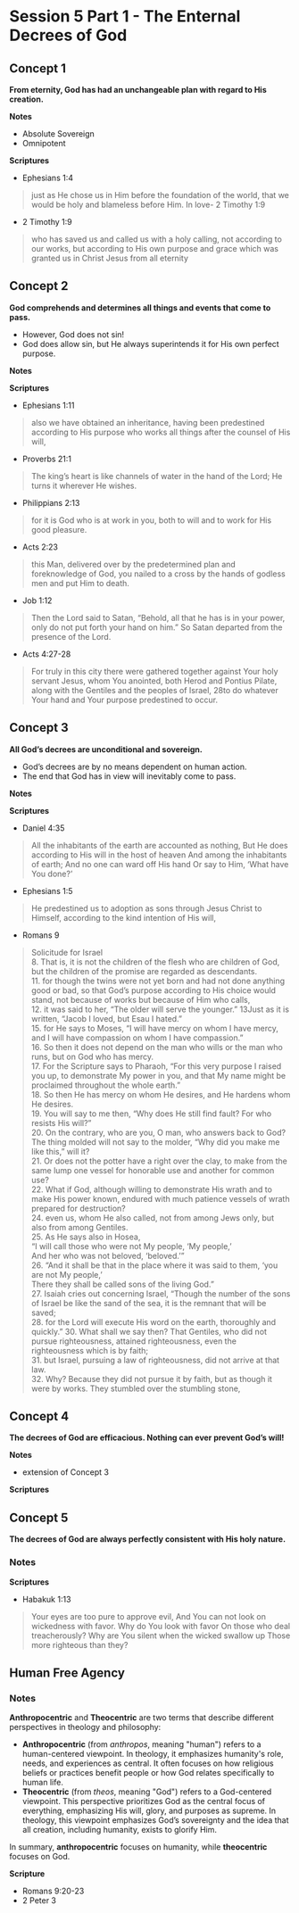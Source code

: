 # Session 5 Part 1 - The Enternal Decrees of God

## Concept 1
**From eternity, God has had an unchangeable plan with regard to His creation.**

**Notes**
- Absolute Sovereign
- Omnipotent

**Scriptures**
- Ephesians 1:4
> just as He chose us in Him before the foundation of the world, that we would be holy and blameless before Him. In love- 2 Timothy 1:9
- 2 Timothy 1:9 
> who has saved us and called us with a holy calling, not according to our works, but according to His own purpose and grace which was granted us in Christ Jesus from all eternity

## Concept 2
**God comprehends and determines all things and events that come to pass.**
- However, God does not sin!
- God does allow sin, but He always superintends it for His own perfect purpose.

**Notes**

**Scriptures**
- Ephesians 1:11
> also we have obtained an inheritance, having been predestined according to His purpose who works all things after the counsel of His will,
- Proverbs 21:1
> The king’s heart is like channels of water in the hand of the Lord;
> He turns it wherever He wishes.
- Philippians 2:13
> for it is God who is at work in you, both to will and to work for His good pleasure.
- Acts 2:23
> this Man, delivered over by the predetermined plan and foreknowledge of God, you nailed to a cross by the hands of godless men and put Him to death. 
- Job 1:12
> Then the Lord said to Satan, “Behold, all that he has is in your power, only do not put forth your hand on him.” So Satan departed from the presence of the Lord.
- Acts 4:27-28
> For truly in this city there were gathered together against Your holy servant Jesus, whom You anointed, both Herod and Pontius Pilate, along with the Gentiles and the peoples of Israel, 28to do whatever Your hand and Your purpose predestined to occur.

## Concept 3
**All God’s decrees are unconditional and sovereign.**
- God’s decrees are by no means dependent on human action.
- The end that God has in view will inevitably come to pass.

**Notes**

**Scriptures**
- Daniel 4:35
> All the inhabitants of the earth are accounted as nothing,
> But He does according to His will in the host of heaven
> And among the inhabitants of earth;
> And no one can ward off His hand
> Or say to Him, ‘What have You done?’
- Ephesians 1:5
> He predestined us to adoption as sons through Jesus Christ to Himself, according to the kind intention of His will,
- Romans 9
> Solicitude for Israel  
> 8. That is, it is not the children of the flesh who are children of God, but the children of the promise are regarded as descendants.  
> 11. for though the twins were not yet born and had not done anything good or bad, so that God’s purpose according to His choice would stand, not because of works but because of Him who calls,  
> 12. it was said to her, “The older will serve the younger.” 13Just as it is written, “Jacob I loved, but Esau I hated.”  
> 15. for He says to Moses, “I will have mercy on whom I have mercy, and I will have compassion on whom I have compassion.”  
> 16. So then it does not depend on the man who wills or the man who runs, but on God who has mercy.  
> 17. For the Scripture says to Pharaoh, “For this very purpose I raised you up, to demonstrate My power in you, and that My name might be proclaimed throughout the whole earth.”  
> 18. So then He has mercy on whom He desires, and He hardens whom He desires.  
> 19. You will say to me then, “Why does He still find fault? For who resists His will?”  
> 20. On the contrary, who are you, O man, who answers back to God? The thing molded will not say to the molder, “Why did you make me like this,” will it?  
> 21. Or does not the potter have a right over the clay, to make from the same lump one vessel for honorable use and another for common use?  
> 22. What if God, although willing to demonstrate His wrath and to make His power known, endured with much patience vessels of wrath prepared for destruction?  
> 24. even us, whom He also called, not from among Jews only, but also from among Gentiles.  
> 25. As He says also in Hosea,  
> “I will call those who were not My people, ‘My people,’  
> And her who was not beloved, ‘beloved.’”  
> 26. “And it shall be that in the place where it was said to them, ‘you are not My people,’  
> There they shall be called sons of the living God.”  
> 27. Isaiah cries out concerning Israel, “Though the number of the sons of Israel be like the sand of the sea, it is the remnant that will be saved;  
> 28. for the Lord will execute His word on the earth, thoroughly and quickly.”
> 30. What shall we say then? That Gentiles, who did not pursue righteousness, attained righteousness, even the righteousness which is by faith;  
> 31. but Israel, pursuing a law of righteousness, did not arrive at that law.  
> 32. Why? Because they did not pursue it by faith, but as though it were by works. They stumbled over the stumbling stone,   

## Concept 4
**The decrees of God are efficacious. Nothing can ever prevent God’s will!**

**Notes**
- extension of Concept 3
 
**Scriptures**


## Concept 5
**The decrees of God are always perfectly consistent with His holy nature.**

### Notes

**Scriptures**
- Habakuk 1:13
> Your eyes are too pure to approve evil,
> And You can not look on wickedness with favor.
> Why do You look with favor
> On those who deal treacherously?
> Why are You silent when the wicked swallow up
> Those more righteous than they?


## Human Free Agency

### Notes
**Anthropocentric** and **Theocentric** are two terms that describe different perspectives in theology and philosophy:
- **Anthropocentric** (from *anthropos*, meaning "human") refers to a human-centered viewpoint. In theology, it emphasizes humanity's role, needs, and experiences as central. It often focuses on how religious beliefs or practices benefit people or how God relates specifically to human life. 
- **Theocentric** (from *theos*, meaning "God") refers to a God-centered viewpoint. This perspective prioritizes God as the central focus of everything, emphasizing His will, glory, and purposes as supreme. In theology, this viewpoint emphasizes God’s sovereignty and the idea that all creation, including humanity, exists to glorify Him. 

In summary, **anthropocentric** focuses on humanity, while **theocentric** focuses on God. 

**Scripture**
- Romans 9:20-23
- 2 Peter 3
